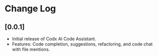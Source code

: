 # Change Log

## [0.0.1]
- Initial release of Codx AI Code Assistant.
- Features: Code completion, suggestions, refactoring, and code chat with file mentions.
